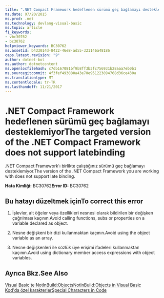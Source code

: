 ```yaml
---
title: ".NET Compact Framework hedeflenen sürümü geç bağlamayı desteklemiyor"
ms.date: 07/20/2015
ms.prod: .net
ms.technology: devlang-visual-basic
ms.topic: article
f1_keywords:
- vbc30762
- bc30762
helpviewer_keywords: BC30762
ms.assetid: b433014d-8422-46e8-ad55-321146a48186
caps.latest.revision: "9"
author: dotnet-bot
ms.author: dotnetcontent
ms.openlocfilehash: c7db167081bf9b8ff3b3fc756931b28aaa7eb0b1
ms.sourcegitcommit: 4f3fef493080a43e70e951223894768d36ce430a
ms.translationtype: MT
ms.contentlocale: tr-TR
ms.lasthandoff: 11/21/2017
---
```

# <a name="the-targeted-version-of-the-net-compact-framework-does-not-support-latebinding"></a><span data-ttu-id="8986e-102">.NET Compact Framework hedeflenen sürümü geç bağlamayı desteklemiyor</span><span class="sxs-lookup"><span data-stu-id="8986e-102">The targeted version of the .NET Compact Framework does not support latebinding</span></span>
<span data-ttu-id="8986e-103">.NET Compact Framework'ı birlikte çalıştığınız sürümü geç bağlamayı desteklemiyor.</span><span class="sxs-lookup"><span data-stu-id="8986e-103">The version of the .NET Compact Framework you are working with does not support late binding.</span></span>  
  
 <span data-ttu-id="8986e-104">**Hata Kimliği:** BC30762</span><span class="sxs-lookup"><span data-stu-id="8986e-104">**Error ID:** BC30762</span></span>  
  
## <a name="to-correct-this-error"></a><span data-ttu-id="8986e-105">Bu hatayı düzeltmek için</span><span class="sxs-lookup"><span data-stu-id="8986e-105">To correct this error</span></span>  
  
1.  <span data-ttu-id="8986e-106">İşlevler, alt öğeler veya özellikleri nesnesi olarak bildirilen bir değişken çağrılması kaçının.</span><span class="sxs-lookup"><span data-stu-id="8986e-106">Avoid calling functions, subs or properties on a variable declared as object.</span></span>  
  
2.  <span data-ttu-id="8986e-107">Nesne değişkeni bir dizi kullanmaktan kaçının.</span><span class="sxs-lookup"><span data-stu-id="8986e-107">Avoid using the object variable as an array.</span></span>  
  
3.  <span data-ttu-id="8986e-108">Nesne değişkenleri ile sözlük üye erişimi ifadeleri kullanmaktan kaçının.</span><span class="sxs-lookup"><span data-stu-id="8986e-108">Avoid using dictionary member access expressions with object variables.</span></span>  
  
## <a name="see-also"></a><span data-ttu-id="8986e-109">Ayrıca Bkz.</span><span class="sxs-lookup"><span data-stu-id="8986e-109">See Also</span></span>  
 [<span data-ttu-id="8986e-110">Visual Basic'te NotInBuild:Objects</span><span class="sxs-lookup"><span data-stu-id="8986e-110">NotInBuild:Objects in Visual Basic</span></span>](http://msdn.microsoft.com/en-us/85bd757a-a19e-45e1-af89-d68765f5ee3c)  
 [<span data-ttu-id="8986e-111">Kod'da özel karakterler</span><span class="sxs-lookup"><span data-stu-id="8986e-111">Special Characters in Code</span></span>](../../visual-basic/programming-guide/program-structure/special-characters-in-code.md)
